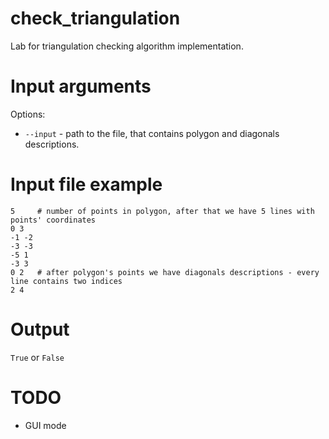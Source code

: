 # check_triangulation
Lab for triangulation checking algorithm implementation.

# Input arguments
Options:
  * `--input` - path to the file, that contains polygon and diagonals descriptions.
  
# Input file example
```
5     # number of points in polygon, after that we have 5 lines with points' coordinates
0 3     
-1 -2
-3 -3
-5 1
-3 3
0 2   # after polygon's points we have diagonals descriptions - every line contains two indices
2 4
```

# Output
`True` or `False`

# TODO
* GUI mode

